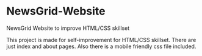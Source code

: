 # NewsGrid-Website
NewsGrid Website to improve HTML/CSS skillset

This project is made for self-improvement for HTML/CSS skillset. There are just index and about pages. 
Also there is a mobile friendly css file included.
